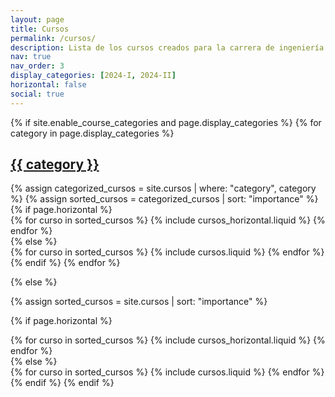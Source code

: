 ```yaml
---
layout: page
title: Cursos
permalink: /cursos/
description: Lista de los cursos creados para la carrera de ingeniería de sistemas. El objetivo de cada curso es brindar un material de apoyo tanto para el estudiante como el docente. Al estar almacenados en GitHub y ser de código abierto, cualquiera puede utilizarlos y mejorarlos siempre y cuando se den los respectivos créditos a los autores.
nav: true
nav_order: 3
display_categories: [2024-I, 2024-II]
horizontal: false
social: true
---
```


<!-- pages/cursos.md -->
<div class="cursos">
{% if site.enable_course_categories and page.display_categories %}
  <!-- Display categorized cursos -->
  {% for category in page.display_categories %}
  <a id="{{ category }}" href=".#{{ category }}">
    <h2 class="category">{{ category }}</h2>
  </a>
  {% assign categorized_cursos = site.cursos | where: "category", category %}
  {% assign sorted_cursos = categorized_cursos | sort: "importance" %}
  <!-- Generate cards for each curso -->
  {% if page.horizontal %}
  <div class="container">
    <div class="row row-cols-1 row-cols-md-2">
    {% for curso in sorted_cursos %}
      {% include cursos_horizontal.liquid %}
    {% endfor %}
    </div>
  </div>
  {% else %}
  <div class="row row-cols-1 row-cols-md-4">
    {% for curso in sorted_cursos %}
      {% include cursos.liquid %}
    {% endfor %}
  </div>
  {% endif %}
  {% endfor %}

{% else %}

<!-- Display cursos without categories -->

{% assign sorted_cursos = site.cursos | sort: "importance" %}

  <!-- Generate cards for each curso -->

{% if page.horizontal %}

  <div class="container">
    <div class="row row-cols-1 row-cols-md-2">
    {% for curso in sorted_cursos %}
      {% include cursos_horizontal.liquid %}
    {% endfor %}
    </div>
  </div>
  {% else %}
  <div class="row row-cols-1 row-cols-md-3">
    {% for curso in sorted_cursos %}
      {% include cursos.liquid %}
    {% endfor %}
  </div>
  {% endif %}
{% endif %}
</div>

<br>